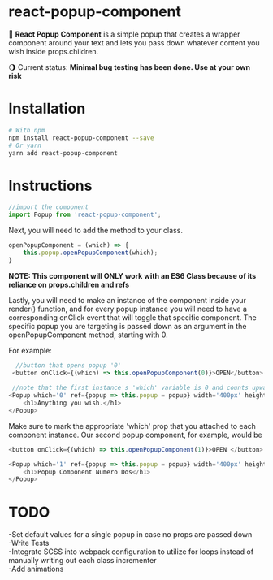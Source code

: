 # react-popup-component
  
:black_square_button: **React Popup Component** is a simple popup that creates a wrapper component around your text and lets you pass down whatever content you wish inside props.children.

:waning_gibbous_moon: Current status: **Minimal bug testing has been done. Use at your own risk**


# Installation


```bash
# With npm
npm install react-popup-component --save
# Or yarn
yarn add react-popup-component
```


# Instructions

```js
//import the component
import Popup from 'react-popup-component';
```

Next, you will need to add the method to your class. 
```js
openPopupComponent = (which) => {
    this.popup.openPopupComponent(which);
}
```
**NOTE: This component will ONLY work with an ES6 Class because of its reliance on props.children and refs**

Lastly, you will need to make an instance of the component inside your render() function, and for every popup instance you will need to have a corresponding onClick event that will toggle that specific component. The specific popup you are targeting is passed down as an argument in the openPopupComponent method, starting with 0.

For example:

```js
  //button that opens popup '0'
 <button onClick={(which) => this.openPopupComponent(0)}>OPEN</button>
 
 //note that the first instance's 'which' variable is 0 and counts upward
<Popup which='0' ref={popup => this.popup = popup} width='400px' height='auto'>
    <h1>Anything you wish.</h1>
</Popup>
```


Make sure to mark the appropriate 'which' prop that you attached to each component instance. Our second popup component, for example, would be 

```js
<button onClick={(which) => this.openPopupComponent(1)}>OPEN </button>

<Popup which='1' ref={popup => this.popup = popup} width='400px' height='auto'>
    <h1>Popup Component Numero Dos</h1>
</Popup>
```


# TODO

-Set default values for a single popup in case no props are passed down<br/>
-Write Tests <br/>
-Integrate SCSS into webpack configuration to utilize for loops instead of manually writing out each class incrementer <br/>
-Add animations <br/>


